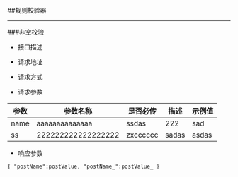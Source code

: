 
##规则校验器
***
###非空校验
* 接口描述

* 请求地址

* 请求方式

* 请求参数

|参数|参数名称|是否必传|描述|示例值|
|-----------|-----------|-----------|-----------|-----------|
|name|aaaaaaaaaaaaaa|ssdas|222|sad|
|ss|222222222222222222|zxcccccc|sadas|asdas|

* 响应参数

`
	{
		"postName":postValue,
		"postName_":postValue_
	}
`
